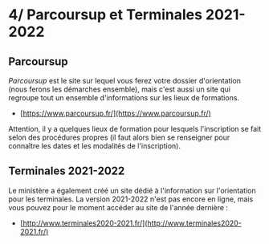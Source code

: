 # 4/ Parcoursup et Terminales 2021-2022

## Parcoursup

_Parcoursup_ est le site sur lequel vous ferez votre dossier d'orientation (nous ferons les démarches ensemble), mais c'est aussi un site qui regroupe tout un ensemble d'informations sur les lieux de formations.

- [https://www.parcoursup.fr/](https://www.parcoursup.fr/)

Attention, il y a quelques lieux de formation pour lesquels l'inscription se fait selon des procédures propres (il faut alors bien se renseigner pour connaître les dates et les modalités de l'inscription).

## Terminales 2021-2022

Le ministère a également créé un site dédié à l'information sur l'orientation pour les terminales. La version 2021-2022 n'est pas encore en ligne, mais vous pouvez pour le moment accéder au site de l'année dernière :

- [http://www.terminales2020-2021.fr/](http://www.terminales2020-2021.fr/)